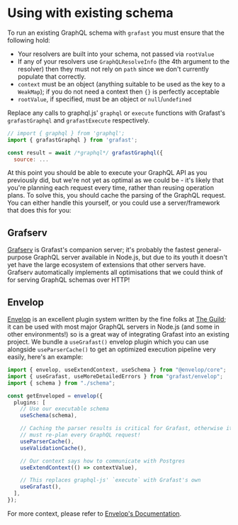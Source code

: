 # Using with existing schema

To run an existing GraphQL schema with `grafast` you must ensure that the
following hold:

- Your resolvers are built into your schema, not passed via `rootValue`
- If any of your resolvers use `GraphQLResolveInfo` (the 4th argument to the
  resolver) then they must not rely on `path` since we don't currently populate
  that correctly.
- `context` must be an object (anything suitable to be used as the key to a
  `WeakMap`); if you do not need a context then `{}` is perfectly acceptable
- `rootValue`, if specified, must be an object or `null`/`undefined`

Replace any calls to graphql.js' `graphql` or `execute` functions with Grafast's
`grafastGraphql` and `grafastExecute` respectively.

```js
// import { graphql } from 'graphql';
import { grafastGraphql } from 'grafast';

const result = await /*graphql*/ grafastGraphql({
  source: ...
```

At this point you should be able to execute your GraphQL API as you previously
did, but we're not yet as optimal as we could be - it's likely that you're
planning each request every time, rather than reusing operation plans. To solve
this, you should cache the parsing of the GraphQL request. You can either handle
this yourself, or you could use a server/framework that does this for you:

## Grafserv

[Grafserv][] is Grafast's companion server; it's probably the fastest
general-purpose GraphQL server available in Node.js, but due to its youth it
doesn't yet have the large ecosystem of extensions that other servers have.
Grafserv automatically implements all optimisations that we could think of for
serving GraphQL schemas over HTTP!

## Envelop

[Envelop][] is an excellent plugin system written by the fine folks at [The
Guild][]; it can be used with most major GraphQL servers in Node.js (and some in
other environments!) so is a great way of integrating Grafast into an existing
project. We bundle a `useGrafast()` envelop plugin which you can use alongside
`useParserCache()` to get an optimized execution pipeline very easily, here's an
example:

```ts
import { envelop, useExtendContext, useSchema } from "@envelop/core";
import { useGrafast, useMoreDetailedErrors } from "grafast/envelop";
import { schema } from "./schema";

const getEnveloped = envelop({
  plugins: [
    // Use our executable schema
    useSchema(schema),

    // Caching the parser results is critical for Grafast, otherwise it
    // must re-plan every GraphQL request!
    useParserCache(),
    useValidationCache(),

    // Our context says how to communicate with Postgres
    useExtendContext(() => contextValue),

    // This replaces graphql-js' `execute` with Grafast's own
    useGrafast(),
  ],
});
```

For more context, please refer to
[Envelop's Documentation](https://www.envelop.dev/docs/getting-started).

[grafserv]: /grafserv/
[envelop]: https://www.envelop.dev/
[the guild]: https://the-guild.dev/
